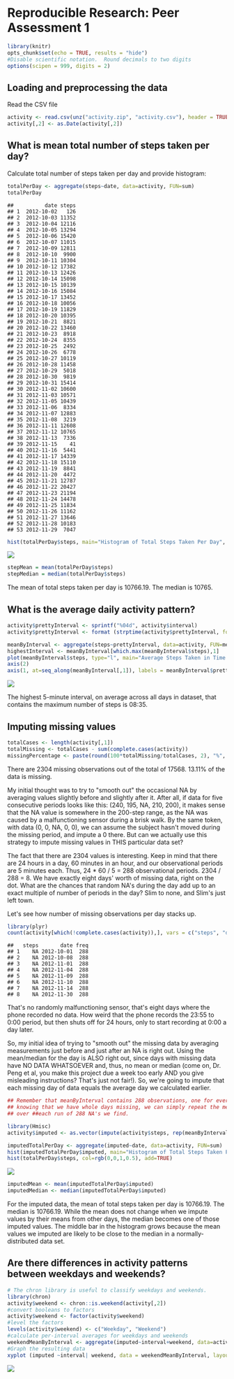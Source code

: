 # Reproducible Research: Peer Assessment 1

```r
library(knitr)
opts_chunk$set(echo = TRUE, results = "hide")
#Disable scientific notation.  Round decimals to two digits
options(scipen = 999, digits = 2)
```



## Loading and preprocessing the data

Read the CSV file

```r
activity <- read.csv(unz("activity.zip", "activity.csv"), header = TRUE, na.strings="NA") #stringsAsFactors = FALSE)
activity[,2] <- as.Date(activity[,2]) 
```

## What is mean total number of steps taken per day?
Calculate total number of steps taken per day and provide histogram:

```r
totalPerDay <- aggregate(steps~date, data=activity, FUN=sum)
totalPerDay
```

```
##          date steps
## 1  2012-10-02   126
## 2  2012-10-03 11352
## 3  2012-10-04 12116
## 4  2012-10-05 13294
## 5  2012-10-06 15420
## 6  2012-10-07 11015
## 7  2012-10-09 12811
## 8  2012-10-10  9900
## 9  2012-10-11 10304
## 10 2012-10-12 17382
## 11 2012-10-13 12426
## 12 2012-10-14 15098
## 13 2012-10-15 10139
## 14 2012-10-16 15084
## 15 2012-10-17 13452
## 16 2012-10-18 10056
## 17 2012-10-19 11829
## 18 2012-10-20 10395
## 19 2012-10-21  8821
## 20 2012-10-22 13460
## 21 2012-10-23  8918
## 22 2012-10-24  8355
## 23 2012-10-25  2492
## 24 2012-10-26  6778
## 25 2012-10-27 10119
## 26 2012-10-28 11458
## 27 2012-10-29  5018
## 28 2012-10-30  9819
## 29 2012-10-31 15414
## 30 2012-11-02 10600
## 31 2012-11-03 10571
## 32 2012-11-05 10439
## 33 2012-11-06  8334
## 34 2012-11-07 12883
## 35 2012-11-08  3219
## 36 2012-11-11 12608
## 37 2012-11-12 10765
## 38 2012-11-13  7336
## 39 2012-11-15    41
## 40 2012-11-16  5441
## 41 2012-11-17 14339
## 42 2012-11-18 15110
## 43 2012-11-19  8841
## 44 2012-11-20  4472
## 45 2012-11-21 12787
## 46 2012-11-22 20427
## 47 2012-11-23 21194
## 48 2012-11-24 14478
## 49 2012-11-25 11834
## 50 2012-11-26 11162
## 51 2012-11-27 13646
## 52 2012-11-28 10183
## 53 2012-11-29  7047
```

```r
hist(totalPerDay$steps, main="Histogram of Total Steps Taken Per Day", xlab = "Steps", col=rgb(0,0,1,0.5))
```

![](PA1_template_files/figure-html/calculateTotal-1.png)


```r
stepMean = mean(totalPerDay$steps)
stepMedian = median(totalPerDay$steps)
```

The mean of total steps taken per day is 10766.19.  The median is 10765.


## What is the average daily activity pattern?

```r
activity$prettyInterval <- sprintf("%04d", activity$interval)
activity$prettyInterval <- format (strptime(activity$prettyInterval, format = "%H%M"), format = "%H:%M")

meanByInterval <- aggregate(steps~prettyInterval, data=activity, FUN=mean)
highestInterval <- meanByInterval[which.max(meanByInterval$steps),1]
plot(meanByInterval$steps, type="l", main="Average Steps Taken in Time Interval", axes="False", ylab = "Steps", xlab = "Time")
axis(2)
axis(1, at=seq_along(meanByInterval[,1]), labels = meanByInterval$prettyInterval)
```

![](PA1_template_files/figure-html/AverageDailyPattern-1.png)

The highest 5-minute interval, on average across all days in dataset, that contains the maximum number of steps is 08:35.

## Imputing missing values

```r
totalCases <- length(activity[,1])
totalMissing <- totalCases - sum(complete.cases(activity))
missingPercentage <- paste(round(100*totalMissing/totalCases, 2), "%", sep="")
```

There are 2304 missing observations out of the total of 17568.  13.11% of the data is missing.

My initial thought was to try to "smooth out" the occasional NA by averaging values slightly before and slightly after it.  After all, if data for five consecutive periods looks like this: (240, 195, NA, 210, 200), it makes sense that the NA value is somewhere in the 200-step range, as the NA was caused by a malfunctioning sensor during a brisk walk.  By the same token, with data (0, 0, NA, 0, 0), we can assume the subject hasn't moved during the missing period, and impute a 0 there.  But can we actually use this strategy to impute missing values in THIS particular data set?

The fact that there are 2304 values is interesting.  Keep in mind that there are 24 hours in a day, 60 minutes in an hour, and our observational periods are 5 minutes each.  Thus, 24 * 60 / 5 = 288 observational periods.  2304 / 288 = 8.  We have exactly eight days' worth of missing data, right on the dot.  What are the chances that random NA's during the day add up to an exact multiple of number of periods in the day?  Slim to none, and Slim's just left town.

Let's see how number of missing observations per day stacks up.

```r
library(plyr)
count(activity[which(!complete.cases(activity)),], vars = c("steps", "date"))
```

```
##   steps       date freq
## 1    NA 2012-10-01  288
## 2    NA 2012-10-08  288
## 3    NA 2012-11-01  288
## 4    NA 2012-11-04  288
## 5    NA 2012-11-09  288
## 6    NA 2012-11-10  288
## 7    NA 2012-11-14  288
## 8    NA 2012-11-30  288
```

That's no randomly malfunctioning sensor, that's eight days where the phone recorded no data.  How weird that the phone records the 23:55 to 0:00 period, but then shuts off for 24 hours, only to start recording at 0:00 a day later.  

So, my initial idea of trying to "smooth out" the missing data by averaging measurements just before and just after an NA is right out.  Using the mean/median for the day is ALSO right out, since days with missing data have NO DATA WHATSOEVER and, thus, no mean or median (come on, Dr. Peng et al, you make this project due a week too early AND you give misleading instructions?  That's just not fair!).  So, we're going to impute that each missing day of data equals the average day we calculated earlier.


```r
## Remember that meanByInterval contains 288 observations, one for every 5-minute period.  So,
## knowing that we have whole days missing, we can simply repeat the meanByInterval vector
## over ##each run of 288 NA's we find.

library(Hmisc)
activity$imputed <- as.vector(impute(activity$steps, rep(meanByInterval$steps, (totalMissing / length(meanByInterval$steps)))))

imputedTotalPerDay <- aggregate(imputed~date, data=activity, FUN=sum)
hist(imputedTotalPerDay$imputed, main="Histogram of Total Steps Taken Per Day", xlab = "Steps", col=rgb(1,0,0,0.5))
hist(totalPerDay$steps, col=rgb(0,0,1,0.5), add=TRUE)
```

![](PA1_template_files/figure-html/imputeActivity-1.png)


```r
imputedMean <- mean(imputedTotalPerDay$imputed)
imputedMedian <- median(imputedTotalPerDay$imputed)
```

For the imputed data, the mean of total steps taken per day is 10766.19.  The median is 10766.19.  While the mean does not change when we impute values by their means from other days, the median becomes one of those imputed values.  The middle bar in the histogram grows because the mean values we imputed are likely to be close to the median in a normally-distributed data set.

## Are there differences in activity patterns between weekdays and weekends?

```r
# The chron library is useful to classify weekdays and weekends.
library(chron)
activity$weekend <- chron::is.weekend(activity[,2])
#convert booleans to factors
activity$weekend <- factor(activity$weekend)
#level the factors
levels(activity$weekend) <- c("Weekday", "Weekend")
#calculate per-interval averages for weekdays and weekends
weekendMeanByInterval <- aggregate(imputed~interval+weekend, data=activity, FUN=mean)
#Graph the resulting data
xyplot (imputed ~interval| weekend, data = weekendMeanByInterval, layout = c(1,2), type = "l")
```

![](PA1_template_files/figure-html/weekdayWeekendDifference-1.png)
